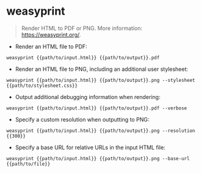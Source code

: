 # weasyprint

> Render HTML to PDF or PNG.
> More information: <https://weasyprint.org/>.

- Render an HTML file to PDF:

`weasyprint {{path/to/input.html}} {{path/to/output}}.pdf`

- Render an HTML file to PNG, including an additional user stylesheet:

`weasyprint {{path/to/input.html}} {{path/to/output}}.png --stylesheet {{path/to/stylesheet.css}}`

- Output additional debugging information when rendering:

`weasyprint {{path/to/input.html}} {{path/to/output}}.pdf --verbose`

- Specify a custom resolution when outputting to PNG:

`weasyprint {{path/to/input.html}} {{path/to/output}}.png --resolution {{300}}`

- Specify a base URL for relative URLs in the input HTML file:

`weasyprint {{path/to/input.html}} {{path/to/output}}.png --base-url {{path/to/file}}`
